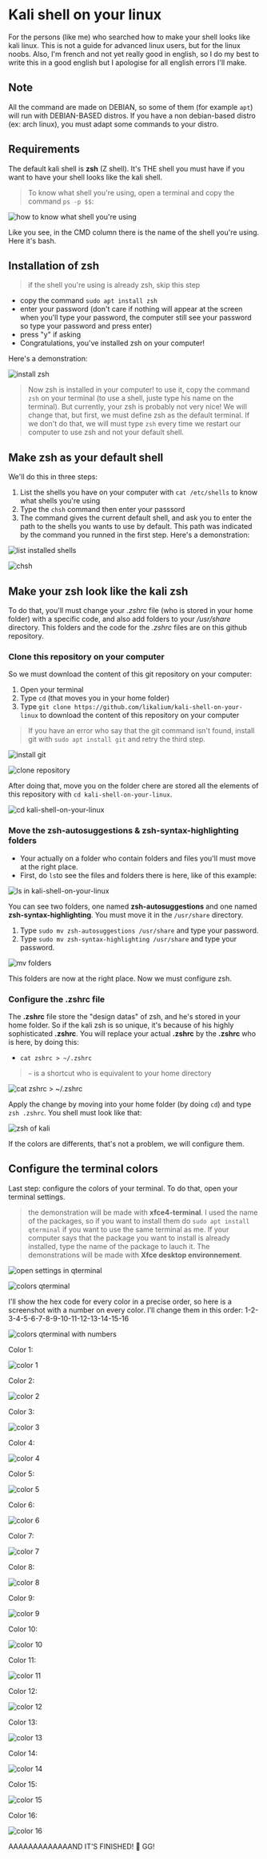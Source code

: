 # Kali shell on your linux
For the persons (like me) who searched how to make your shell looks like kali linux. This is not a guide for advanced linux users, but for the linux noobs. Also, I'm french and not yet really good in english, so I do my best to write this in a good english but I apologise for all english errors I'll make.

## Note
All the command are made on DEBIAN, so some of them (for example `apt`) will run with DEBIAN-BASED distros. If you have a non debian-based distro (ex: arch linux), you must adapt some commands to your distro.

## Requirements
The default kali shell is **zsh** (Z shell). It's THE shell you must have if you want to have your shell looks like the kali shell.

> To know what shell you're using, open a terminal and copy the command `ps -p $$`:

![how to know what shell you're using](https://github.com/likalium/kali-shell-on-your-linux/blob/main/assets/know_shell_using.png)

Like you see, in the CMD column there is the name of the shell you're using. Here it's bash.

## Installation of zsh
> if the shell you're using is already zsh, skip this step

  - copy the command `sudo apt install zsh`
  - enter your password (don't care if nothing will appear at the screen when you'll type your password, the computer still see your password so type your password and press enter)
  - press "y" if asking
  - Congratulations, you've installed zsh on your computer!

Here's a demonstration:

![install zsh](https://github.com/likalium/kali-shell-on-your-linux/blob/main/assets/install_zsh.png)

> Now zsh is installed in your computer! to use it, copy the command `zsh` on your terminal (to use a shell, juste type his name on the terminal). But currently, your zsh is probably not very nice! We will change that, but first, we must define zsh as the default terminal. If we don't do that, we will must type `zsh` every time we restart our computer to use zsh and not your default shell.

## Make zsh as your default shell
We'll do this in three steps:
  1. List the shells you have on your computer with `cat /etc/shells` to know what shells you're using
  2. Type the `chsh` command then enter your passsord
  3. The command gives the current default shell, and ask you to enter the path to the shells you wants to use by default. This path was indicated by the command you runned in the first step. Here's a demonstration:

![list installed shells](https://github.com/likalium/kali-shell-on-your-linux/blob/main/assets/list_shells.png)

![chsh](https://github.com/likalium/kali-shell-on-your-linux/blob/main/assets/chsh.png)

## Make your zsh look like the kali zsh
To do that, you'll must change your *.zshrc* file (who is stored in your home folder) with a specific code, and also add folders to your */usr/share* directory. This folders and the code for the *.zshrc* files are on this github repository. 

### Clone this repository on your computer

So we must download the content of this git repository on your computer:
  1.  Open your terminal
  2.  Type `cd` (that moves you in your home folder)
  3.  Type `git clone https://github.com/likalium/kali-shell-on-your-linux` to download the content of this repository on your computer
  > If you have an error who say that the git command isn't found, install git with `sudo apt install git` and retry the third step.
  
  ![install git](https://github.com/likalium/kali-shell-on-your-linux/blob/main/assets/install_git1.png)
  
  ![clone repository](https://github.com/likalium/kali-shell-on-your-linux/blob/main/assets/install_git2.png)
  
  
  
  After doing that, move you on the folder chere are stored all the elements of this repository with `cd kali-shell-on-your-linux`.
  
  ![cd kali-shell-on-your-linux](https://github.com/likalium/kali-shell-on-your-linux/blob/main/assets/cd_kali-shell-on-your-linux.png)
  
  ### Move the zsh-autosuggestions & zsh-syntax-highlighting folders
  - Your actually on a folder who contain folders and files you'll must move at the right place.
  - First, do `ls`to see the files and folders there is here, like of this example:

![ls in kali-shell-on-your-linux](https://github.com/likalium/kali-shell-on-your-linux/blob/main/assets/ls.png)

You can see two folders, one named **zsh-autosuggestions** and one named **zsh-syntax-highlighting**. You must move it in the `/usr/share` directory.
  1.  Type `sudo mv zsh-autosuggestions /usr/share` and type your password.
  2.  Type `sudo mv zsh-syntax-highlighting /usr/share` and type your password.

![mv folders](https://github.com/likalium/kali-shell-on-your-linux/blob/main/assets/mv.png)

This folders are now at the right place. Now we must configure zsh.

### Configure the .zshrc file
The **.zshrc** file store the "design datas" of zsh, and he's stored in your home folder. So if the kali zsh is so unique, it's because of his highly sophisticated **.zshrc**.
You will replace your actual **.zshrc** by the **.zshrc** who is here, by doing this:
  - `cat zshrc > ~/.zshrc`
> `~` is a shortcut who is equivalent to your home directory

![cat zshrc > ~/.zshrc](https://github.com/likalium/kali-shell-on-your-linux/blob/main/assets/cat_zshrc.png)

Apply the change by moving into your home folder (by doing `cd`) and type `zsh .zshrc`. You shell must look like that:

![zsh of kali](https://github.com/likalium/kali-shell-on-your-linux/blob/main/assets/kali_zsh.png)

If the colors are differents, that's not a problem, we will configure them.

## Configure the terminal colors
Last step: configure the colors of your terminal. To do that, open your terminal settings. 
> the demonstration will be made with **xfce4-terminal**. I used the name of the packages, so if you want to install them do `sudo apt install qterminal` if you want to use the same terminal as me. If your computer says that the package you want to install is already installed, type the name of the package to lauch it. The demonstrations will be made with **Xfce desktop environnement**.

![open settings in qterminal](https://github.com/likalium/kali-shell-on-your-linux/blob/main/assets/settings_qterminal.png)

![colors qterminal](https://github.com/likalium/kali-shell-on-your-linux/blob/main/assets/colors_qterminal.png)

I'll show the hex code for every color in a precise order, so here is a screenshot with a number on every color. I'll change them in this order: 1-2-3-4-5-6-7-8-9-10-11-12-13-14-15-16

![colors qterminal with numbers](https://github.com/likalium/kali-shell-on-your-linux/blob/main/assets/colors_qterminal_with_numbers.png)

Color 1:

![color 1](https://github.com/likalium/kali-shell-on-your-linux/blob/main/assets/color1.png)

Color 2:

![color 2](https://github.com/likalium/kali-shell-on-your-linux/blob/main/assets/color2.png)

Color 3:

![color 3](https://github.com/likalium/kali-shell-on-your-linux/blob/main/assets/color3.png)

Color 4:

![color 4](https://github.com/likalium/kali-shell-on-your-linux/blob/main/assets/color4.png)

Color 5:

![color 5](https://github.com/likalium/kali-shell-on-your-linux/blob/main/assets/color5.png)

Color 6:

![color 6](https://github.com/likalium/kali-shell-on-your-linux/blob/main/assets/color6.png)

Color 7:

![color 7](https://github.com/likalium/kali-shell-on-your-linux/blob/main/assets/color7.png)

Color 8:

![color 8](https://github.com/likalium/kali-shell-on-your-linux/blob/main/assets/color8.png)

Color 9:

![color 9](https://github.com/likalium/kali-shell-on-your-linux/blob/main/assets/color9.png)

Color 10:

![color 10](https://github.com/likalium/kali-shell-on-your-linux/blob/main/assets/color10.png)

Color 11:

![color 11](https://github.com/likalium/kali-shell-on-your-linux/blob/main/assets/color11.png)

Color 12:

![color 12](https://github.com/likalium/kali-shell-on-your-linux/blob/main/assets/color12.png)

Color 13:

![color 13](https://github.com/likalium/kali-shell-on-your-linux/blob/main/assets/color13.png)

Color 14:

![color 14](https://github.com/likalium/kali-shell-on-your-linux/blob/main/assets/color14.png)

Color 15:

![color 15](https://github.com/likalium/kali-shell-on-your-linux/blob/main/assets/color15.png)

Color 16:

![color 16](https://github.com/likalium/kali-shell-on-your-linux/blob/main/assets/color16.png)


AAAAAAAAAAAAAND IT'S FINISHED! 🥳 GG!
